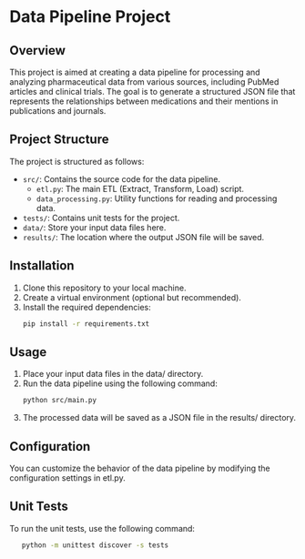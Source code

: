 # Data Pipeline Project

## Overview
This project is aimed at creating a data pipeline for processing and analyzing pharmaceutical data from various sources, including PubMed articles and clinical trials. The goal is to generate a structured JSON file that represents the relationships between medications and their mentions in publications and journals.

## Project Structure
The project is structured as follows:

- `src/`: Contains the source code for the data pipeline.
  - `etl.py`: The main ETL (Extract, Transform, Load) script.
  - `data_processing.py`: Utility functions for reading and processing data.
- `tests/`: Contains unit tests for the project.
- `data/`: Store your input data files here.
- `results/`: The location where the output JSON file will be saved.

## Installation
1. Clone this repository to your local machine.
2. Create a virtual environment (optional but recommended).
3. Install the required dependencies:
   ```bash
   pip install -r requirements.txt

## Usage
1. Place your input data files in the data/ directory.
2. Run the data pipeline using the following command:
   ```bash
   python src/main.py
3. The processed data will be saved as a JSON file in the results/ directory.

## Configuration
You can customize the behavior of the data pipeline by modifying the configuration settings in etl.py.

## Unit Tests
To run the unit tests, use the following command:
```bash
   python -m unittest discover -s tests
